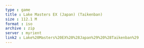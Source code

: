 ```yaml
---
type : game
title : Lake Masters EX (Japan) (Taikenban)
size : 112.1 M
format : iso
archive : zip
server : myrient
link2 : Lake%20Masters%20EX%20%28Japan%29%20%28Taikenban%29
---
```

